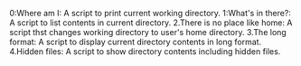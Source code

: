 0:Where am I: A script to print current working directory.
1:What's in there?: A script to list contents in current directory.
2.There is no place like home: A script thst changes working directory to user's home directory.
3.The long format: A script to display current directory contents in long format.
4.Hidden files: A script to show directory contents including hidden files.
